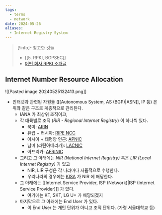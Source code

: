 ```yaml
---
tags:
  - terms
  - network
date: 2024-05-26
aliases:
  - Internet Registry System
---
```

> [!info]- 참고한 것들
> - [[5. RPKI, BGPSEC]]
> - [어떤 회사 RPKI 소개글](https://www.noction.com/blog/rpki-overview)

## Internet Number Resource Allocation

![[Pasted image 20240525132413.png]]

- 인터넷과 관련된 자원들 ([[Autonomous System, AS (BGP)|ASN]], IP 등) 은 위와 같은 구조로 계층적으로 관리된다.
	- IANA 가 최상위 조직이고,
	- 각 대륙별로 조직 (*RIR - Regional Internet Registry*) 이 하나씩 있다.
		- 북미: [ARIN](https://www.arin.net/)
		- 유럽 + 러시아: [RIPE NCC](https://www.ripe.net/)
		- 아시아 + 태평양 인근: [APNIC](https://www.apnic.net/)
		- 남미 (라틴아메리카): [LACNIC](https://www.lacnic.net/)
		- 아프리카: [AFRINIC](https://afrinic.net/)
	- 그리고 그 아래에는 *NIR (National Internet Registry)* 혹은 *LIR (Local Internet Registry)* 가 있고
		- NIR, LIR 구성은 각 나라마다 자율적으로 수행한다.
		- 우리나라의 경우에는 [KISA](https://www.kisa.or.kr/) 가 NIR 에 해당한다.
	- 그 아래에는 [[Internet Service Provider, ISP (Network)|ISP (Internet Service Provider)]] 가 있다.
		- 여기에는 KT, SKT, LG U+ 가 해당되겠지
	- 마지막으로 그 아래에는 End User 가 있다.
		- 이 End User 는 개인 단위가 아니고 조직 단위다. (가령 서울대학교 등)